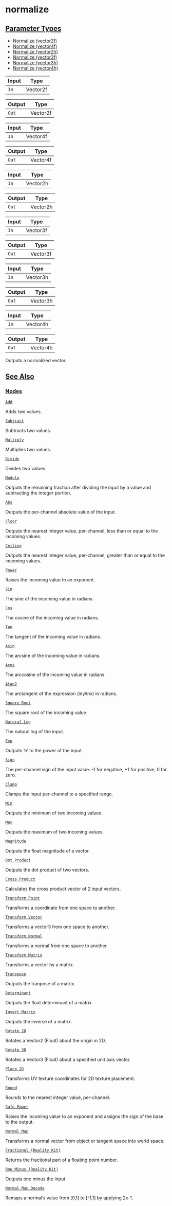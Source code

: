 # normalize


[Parameter Types](/documentation/shadergraph/math/normalize#Parameter-Types)
----------------------------------------------------------------------------

* [Normalize (vector2f)](#)
* [Normalize (vector4f)](#)
* [Normalize (vector2h)](#)
* [Normalize (vector3f)](#)
* [Normalize (vector3h)](#)
* [Normalize (vector4h)](#)

| Input | Type |
| --- | --- |
| `In` | Vector2f |

| Output | Type |
| --- | --- |
| `Out` | Vector2f |

| Input | Type |
| --- | --- |
| `In` | Vector4f |

| Output | Type |
| --- | --- |
| `Out` | Vector4f |

| Input | Type |
| --- | --- |
| `In` | Vector2h |

| Output | Type |
| --- | --- |
| `Out` | Vector2h |

| Input | Type |
| --- | --- |
| `In` | Vector3f |

| Output | Type |
| --- | --- |
| `Out` | Vector3f |

| Input | Type |
| --- | --- |
| `In` | Vector3h |

| Output | Type |
| --- | --- |
| `Out` | Vector3h |

| Input | Type |
| --- | --- |
| `In` | Vector4h |

| Output | Type |
| --- | --- |
| `Out` | Vector4h |

 Outputs a normalized vector.

[See Also](/documentation/shadergraph/math/normalize#see-also)
--------------------------------------------------------------

### [Nodes](/documentation/shadergraph/math/normalize#nodes)

[`Add`](/documentation/shadergraph/math/add)

 Adds two values.
 

[`Subtract`](/documentation/shadergraph/math/subtract)

 Subtracts two values.
 

[`Multiply`](/documentation/shadergraph/math/multiply)

 Multiplies two values.
 

[`Divide`](/documentation/shadergraph/math/divide)

 Divides two values.
 

[`Modulo`](/documentation/shadergraph/math/modulo)

 Outputs the remaining fraction after dividing the input by a value and subtracting the integer portion.
 

[`Abs`](/documentation/shadergraph/math/abs)

 Outputs the per-channel absolute value of the input.
 

[`Floor`](/documentation/shadergraph/math/floor)

 Outputs the nearest integer value, per-channel, less than or equal to the incoming values.
 

[`Ceiling`](/documentation/shadergraph/math/ceiling)

 Outputs the nearest integer value, per-channel, greater than or equal to the incoming values.
 

[`Power`](/documentation/shadergraph/math/power)

 Raises the incoming value to an exponent.
 

[`Sin`](/documentation/shadergraph/math/sin)

 The sine of the incoming value in radians.
 

[`Cos`](/documentation/shadergraph/math/cos)

 The cosine of the incoming value in radians.
 

[`Tan`](/documentation/shadergraph/math/tan)

 The tangent of the incoming value in radians.
 

[`Asin`](/documentation/shadergraph/math/asin)

 The arcsine of the incoming value in radians.
 

[`Acos`](/documentation/shadergraph/math/acos)

 The arccosine of the incoming value in radians.
 

[`Atan2`](/documentation/shadergraph/math/atan2)

 The arctangent of the expression (iny/inx) in radians.
 

[`Square Root`](/documentation/shadergraph/math/square-root)

 The square root of the incoming value.
 

[`Natural Log`](/documentation/shadergraph/math/natural-log)

 The natural log of the input.
 

[`Exp`](/documentation/shadergraph/math/exp)

 Outputs ‘e’ to the power of the input.
 

[`Sign`](/documentation/shadergraph/math/sign)

 The per-channel sign of the input value: -1 for negative, +1 for positive, 0 for zero.
 

[`Clamp`](/documentation/shadergraph/math/clamp)

 Clamps the input per-channel to a specified range.
 

[`Min`](/documentation/shadergraph/math/min)

 Outputs the minimum of two incoming values.
 

[`Max`](/documentation/shadergraph/math/max)

 Outputs the maximum of two incoming values.
 

[`Magnitude`](/documentation/shadergraph/math/magnitude)

 Outputs the float magnitude of a vector.
 

[`Dot Product`](/documentation/shadergraph/math/dot-product)

 Outputs the dot product of two vectors.
 

[`Cross Product`](/documentation/shadergraph/math/cross-product)

 Calculates the cross product vector of 2 input vectors.
 

[`Transform Point`](/documentation/shadergraph/math/transform-point)

 Transforms a coordinate from one space to another.
 

[`Transform Vector`](/documentation/shadergraph/math/transform-vector)

 Transforms a vector3 from one space to another.
 

[`Transform Normal`](/documentation/shadergraph/math/transform-normal)

 Transforms a normal from one space to another.
 

[`Transform Matrix`](/documentation/shadergraph/math/transform-matrix)

 Transforms a vector by a matrix.
 

[`Transpose`](/documentation/shadergraph/math/transpose)

 Outputs the tranpose of a matrix.
 

[`Determinant`](/documentation/shadergraph/math/determinant)

 Outputs the float determinant of a matrix.
 

[`Invert Matrix`](/documentation/shadergraph/math/invert-matrix)

 Outputs the inverse of a matrix.
 

[`Rotate 2D`](/documentation/shadergraph/math/rotate-2d)

 Rotates a Vector2 (Float) about the origin in 2D.
 

[`Rotate 3D`](/documentation/shadergraph/math/rotate-3d)

 Rotates a Vector3 (Float) about a specified unit axis vector.
 

[`Place 2D`](/documentation/shadergraph/math/place-2d)

 Transforms UV texture coordinates for 2D texture placement.
 

[`Round`](/documentation/shadergraph/math/round)

 Rounds to the nearest integer value, per-channel.
 

[`Safe Power`](/documentation/shadergraph/math/safe-power)

 Raises the incoming value to an exponent and assigns the sign of the base to the output.
 

[`Normal Map`](/documentation/shadergraph/math/normal-map)

 Transforms a normal vector from object or tangent space into world space.
 

[`Fractional (Reality
  Kit)`](/documentation/shadergraph/math/fractional-(realitykit))

 Returns the fractional part of a floating point number.
 

[`One Minus (Reality
  Kit)`](/documentation/shadergraph/math/one-minus-(realitykit))

 Outputs one minus the input
 

[`Normal Map Decode`](/documentation/shadergraph/math/normal-map-decode)

 Remaps a normal’s value from [0,1] to [-1,1] by applying 2x-1.
 

